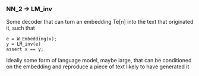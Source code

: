 ### NN_2 -> LM_inv
Some decoder that can turn an embedding Te[n] into the text that originated it, such that

```
e = W_Embedding(x);
y = LM_inv(e)
assert x == y;
```
Ideally some form of language model, maybe large, that can be conditioned on the embedding and reproduce a piece of text likely to have generated it